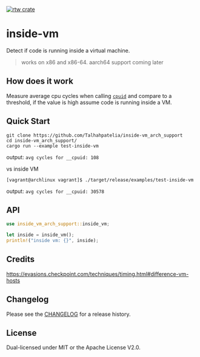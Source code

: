 [![rtw crate](https://img.shields.io/crates/v/inside-vm_arch_support.svg)](https://crates.io/crates/inside-vm_arch_support)

# inside-vm

Detect if code is running inside a virtual machine.

> works on x86 and x86-64.
> aarch64 support coming later

## How does it work

Measure average cpu cycles when calling [`cpuid`](https://en.wikipedia.org/wiki/CPUID) and compare to a threshold, if the value is high assume code is running inside a VM.

## Quick Start

```
git clone https://github.com/Talhahpatelia/inside-vm_arch_support
cd inside-vm_arch_support/
cargo run --example test-inside-vm
```

output: `avg cycles for __cpuid: 108`

vs inside VM

```
[vagrant@archlinux vagrant]$ ./target/release/examples/test-inside-vm 
```

output: `avg cycles for __cpuid: 30578`

## API

``` rust
use inside_vm_arch_support::inside_vm;

let inside = inside_vm();
println!("inside vm: {}", inside);
```

## Credits

https://evasions.checkpoint.com/techniques/timing.html#difference-vm-hosts

## Changelog

Please see the [CHANGELOG](CHANGELOG.md) for a release history.

## License

Dual-licensed under MIT or the Apache License V2.0.
